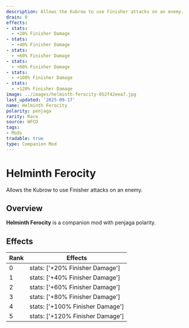 ```yaml
---
description: Allows the Kubrow to use Finisher attacks on an enemy.
drain: 0
effects:
- stats:
  - +20% Finisher Damage
- stats:
  - +40% Finisher Damage
- stats:
  - +60% Finisher Damage
- stats:
  - +80% Finisher Damage
- stats:
  - +100% Finisher Damage
- stats:
  - +120% Finisher Damage
image: ../images/helminth-ferocity-052f42eea7.jpg
last_updated: '2025-09-17'
name: Helminth Ferocity
polarity: penjaga
rarity: Rare
source: WFCD
tags:
- Mods
tradable: true
type: Companion Mod
---
```


# Helminth Ferocity

Allows the Kubrow to use Finisher attacks on an enemy.

## Overview

**Helminth Ferocity** is a companion mod with penjaga polarity.

## Effects

| Rank | Effects |
|------|----------|
| 0 | stats: ['+20% Finisher Damage'] |
| 1 | stats: ['+40% Finisher Damage'] |
| 2 | stats: ['+60% Finisher Damage'] |
| 3 | stats: ['+80% Finisher Damage'] |
| 4 | stats: ['+100% Finisher Damage'] |
| 5 | stats: ['+120% Finisher Damage'] |

